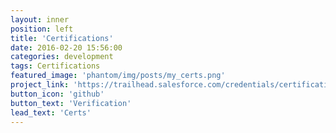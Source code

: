 ```yaml
---
layout: inner
position: left
title: 'Certifications'
date: 2016-02-20 15:56:00
categories: development
tags: Certifications
featured_image: 'phantom/img/posts/my_certs.png'
project_link: 'https://trailhead.salesforce.com/credentials/certification-detail-print?searchString=RvOoAAGJRm10MvT4BB8OzPxFJCcqMdOOK2usGqRy54N34XuO7BkyjhBmBSbib2pA'
button_icon: 'github'
button_text: 'Verification'
lead_text: 'Certs'
---
```


